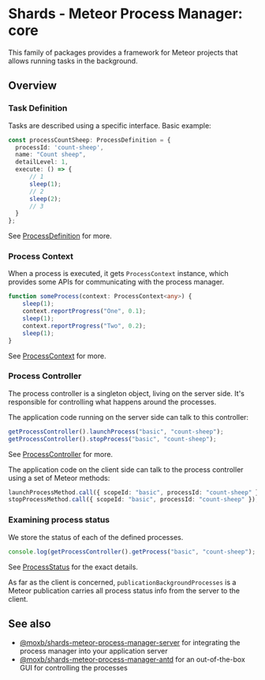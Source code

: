 # Shards - Meteor Process Manager: core

This family of packages provides a framework for Meteor projects that allows running tasks in the background.

## Overview

### Task Definition

Tasks are described using a specific interface. Basic example:

```typescript
const processCountSheep: ProcessDefinition = {
  processId: 'count-sheep',
  name: "Count sheep",
  detailLevel: 1,
  execute: () => {
      // 1
      sleep(1);
      // 2
      sleep(2);
      // 3
  }
};
```

See [ProcessDefinition](https://github.com/moxb/moxb/tree/master/packages/shards-meteor-process-manager-core/src/types/ProcessDefinition.ts) for more.

### Process Context

When a process is executed, it gets `ProcessContext` instance, which provides some APIs for communicating
with the process manager.

```typescript
function someProcess(context: ProcessContext<any>) {
    sleep(1);
    context.reportProgress("One", 0.1);
    sleep(1);
    context.reportProgress("Two", 0.2);
    sleep(1);
}
```

See [ProcessContext](https://github.com/moxb/moxb/tree/master/packages/shards-meteor-process-manager-core/src/types/ProcessContext.ts) for more.

### Process Controller

The process controller is a singleton object, living on the server side.
It's responsible for controlling what happens around the processes.

The application code running on the server side can talk to this controller:

```typescript
getProcessController().launchProcess("basic", "count-sheep");
getProcessController().stopProcess("basic", "count-sheep");
```

See [ProcessController](https://github.com/moxb/moxb/tree/master/packages/shards-meteor-process-manager-core/src/types/ProcessController.ts) for more.

The application code on the client side can talk to the process controller
using a set of Meteor methods:

```typescript
launchProcessMethod.call({ scopeId: "basic", processId: "count-sheep" });
stopProcessMethod.call({ scopeId: "basic", processId: "count-sheep" });
```

### Examining process status

We store the status of each of the defined processes.

```typescript
console.log(getProcessController().getProcess("basic", "count-sheep");
```

See [ProcessStatus](https://github.com/moxb/moxb/tree/master/packages/shards-meteor-process-manager-core/src/types/ProcessStatus.ts) for the exact details.

As far as the client is concerned, `publicationBackgroundProcesses` is a Meteor publication
carries all process status info from the server to the client.

## See also

* [@moxb/shards-meteor-process-manager-server](https://www.npmjs.com/package/@moxb/shards-meteor-process-manager-server)
  for integrating the process manager into your application server
* [@moxb/shards-meteor-process-manager-antd](https://www.npmjs.com/package/@moxb/shards-meteor-process-manager-atnd)
  for an out-of-the-box GUI for controlling the processes
